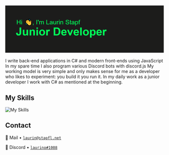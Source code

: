 ![Header](https://github.com/Laurino108/laurino108/blob/main/header.png?raw=true)

I write back-end applications in C# and modern front-ends using JavaScript In my spare time I also program various Discord bots with discord.js
My working model is very simple and only makes sense for me as a developer who likes to experiment: you build it you run it.
In my daily work as a junior developer I work with C# as mentioned at the beginning.

## My Skills

![My Skills](https://skillicons.dev/icons?i=laravel,cs,javascript,photoshop,linkedin,visualstudio,vscod,discord,postman&theme=dark)

## Contact

📧 Mail • [`laurin@stapfl.net`](mailto:laurin@stapfl.net)  

💬 Discord • [`laurino#1008`](https://discord.com/users/842752885602254906) 
